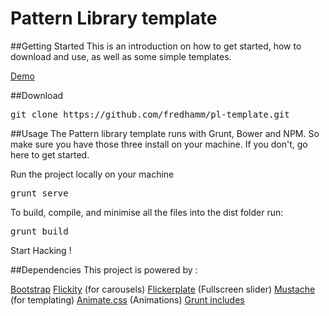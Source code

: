 # Pattern Library template
##Getting Started
This is an introduction on how to get started, how to download and use, as well as some simple templates.


<a href="http://fredhamm.github.io/pl-template">Demo</a>


##Download

<pre>git clone https://github.com/fredhamm/pl-template.git</pre>

##Usage
The Pattern library template runs with Grunt, Bower and NPM. So make sure you have those three install on your machine. 
If you don't, go here to get started.


Run the project locally on your machine

<pre>grunt serve</pre>

To build, compile, and minimise all the files into the dist folder run:

<pre>grunt build</pre>

Start Hacking !


##Dependencies
This project is powered by :

<a href="http://getbootstrap.com/">Bootstrap</a>
<a href="http://flickity.metafizzy.co/">Flickity</a> (for carousels)
<a href="http://getwebplate.com/plugins/flickerplate">Flickerplate</a> (Fullscreen slider)
<a href="http://mustache.github.io/">Mustache</a> (for templating)
<a href="http://daneden.github.io/animate.css/">Animate.css</a> (Animations)
<a href="https://github.com/vanetix/grunt-includes">Grunt includes</a>
